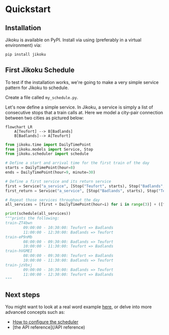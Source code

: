 # Quickstart

## Installation
Jikoku is available on PyPI. Install via using (preferably in a virtual environment) via:
```bash
pip install jikoku
```

## First Jikoku Schedule

To test if the installation works, we're going to make a very simple service pattern for Jikoku to schedule.

Create a file called `my_schedule.py`.

Let's now define a simple service. In Jikoku, a service is simply a list of consecutive stops that a train calls at.
Here we model a city-pair connection between two cities as pictured below:

```mermaid
flowchart LR
    A[Teufort] --> B[Badlands]
    B[Badlands]--> A[Teufort]
```

```python
from jikoku.time import DailyTimePoint
from jikoku.models import Service, Stop
from jikoku.scheduler import schedule

# Define a start and arrival time for the first train of the day
starts = DailyTimePoint(hour=8)
ends = DailyTimePoint(hour=9, minute=30)

# Define a first service and its return service
first = Service("a_service", [Stop("Teufort", starts), Stop("Badlands", ends)])
first_return = Service("a_service", [Stop("Badlands", starts), Stop("Teufort", ends)])

# Repeat those services throughout the day
all_services = [first + DailyTimePoint(hour=i) for i in range(3)] + ([first_return + DailyTimePoint(hour=i) for i in range(3)] )

print(schedule(all_services))
"""prints the following:
train-ZT4bwn
        09:00:00 - 10:30:00: Teufort => Badlands
        11:00:00 - 12:30:00: Badlands => Teufort
train-eP9nMb
        08:00:00 - 09:30:00: Badlands => Teufort
        10:00:00 - 11:30:00: Teufort => Badlands
train-hVGMEI
        08:00:00 - 09:30:00: Teufort => Badlands
        10:00:00 - 11:30:00: Badlands => Teufort
train-jzVbxj
        09:00:00 - 10:30:00: Badlands => Teufort
        11:00:00 - 12:30:00: Teufort => Badlands
"""
```
 
## Next steps

You might want to look at a real word example [here](/todo),
or delve into more advanced concepts such as:

- [How to configure the scheduler]()
- [the API reference](/API reference)